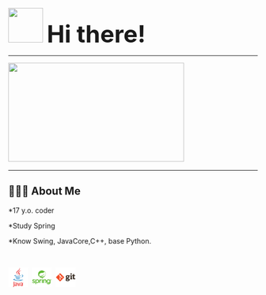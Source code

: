 <p><img alt="" src="https://i.pinimg.com/originals/6e/fc/e7/6efce734427b1198de0f36d9a4f2365f.gif" style="height:70px; width:70px" />&nbsp; <strong><span style="font-size:48px">Hi there!</span></strong></p>

<hr />
<p><img alt="" src="https://i.pinimg.com/originals/04/9a/66/049a66a882a54de0d228c247760bb384.gif" style="height:200px; width:355px" /></p>

<hr />
<h2>👨🏻&zwj;🎓 About Me</h2>

<p>*17 y.o. coder</p>
 <p>  *Study Spring</p>
 <p>  *Know Swing, JavaCore,C++, base Python.
</p>

<p>&nbsp;</p>
<div>
  <img src="https://github.com/devicons/devicon/blob/master/icons/java/java-original-wordmark.svg" title="Java" alt="Java" width="40" height="40"/>&nbsp;
  <img src="https://github.com/devicons/devicon/blob/master/icons/spring/spring-original-wordmark.svg" title="Spring" alt="Spring" width="40" height="40"/>&nbsp;
  <img src="https://github.com/devicons/devicon/blob/master/icons/git/git-original-wordmark.svg" title="Git" **alt="Git" width="40" height="40"/>
</div>
